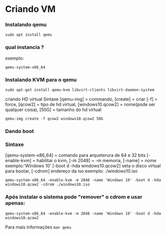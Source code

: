# Criando VM

### Instalando qemu
`sudo apt install qemu`
### qual instancia ?
exemplo:

`qemu-system-x86_64`

### Instalando KVM para o qemu
`sudo apt-get install qemu-kvm libvirt-clients libvirt-daemon-system`

criando HD virtual
Sintaxe [qemu-img] = commando, [create] = criar [-f] = force,
[qcow2] = tipo de hd virtual,
[windows10.qcow2] = nome(pode ser qualquer coisa), [50G] = tamanho do hd virtual

`qemu-img create -f qcow2 windows10.qcow2 50G`

### Dando boot

### Sintaxe

[qemu-system-x86_64] = comando para arqueterura de 64 e 32 bits
[-enable-kvm] = habilitar o kvm, [-m 2048] = -m memoria,
[-name] = nome exemplo:'Windows 10'
[-boot d -hda windows10.qcow2] seta o disco virtual para bootar,
[-cdrom] endereço da iso exemplo: ./windows10.iso

`qemu-system-x86_64 -enable-kvm -m 2048 -name 'Windows 10' -boot d -hda windows10.qcow2 -cdrom ./windows10.iso`

### Após instalar o sistema pode "remover" o cdrom e usar apenas:

`qemu-system-x86_64 -enable-kvm -m 2048 -name 'Windows 10' -boot d -hda windows10.qcow2`

Para mais informações `man qemu`


